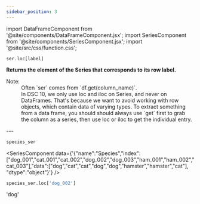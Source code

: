 ```yaml
---
sidebar_position: 3
---
```


import DataFrameComponent from '@site/components/DataFrameComponent.jsx';
import SeriesComponent from '@site/components/SeriesComponent.jsx';
import '@site/src/css/function.css';

<code>ser.loc[label]</code>

<div className='base'>
    <p><strong>Returns the element of the Series that corresponds to its row label.</strong></p>
    <dl>
        <dt className='term'>Note:</dt>
        <dd>Often `ser` comes from `df.get(column_name)`.</dd>
        <dd>In DSC 10, we only use loc and iloc on Series, and never on DataFrames. That's because we want to avoid working with row objects, which contain data of varying types. To extract something from a data frame, you should should always use `get` first to grab the column as a series, then use loc or iloc to get the individual entry.</dd>
    </dl>
</div>
---

```python
species_ser
```

<SeriesComponent data={'{"name":"Species","index":["dog_001","cat_001","cat_002","dog_002","dog_003","ham_001","ham_002","cat_003"],"data":["dog","cat","cat","dog","dog","hamster","hamster","cat"], "dtype":"object"}'} />

```python
species_ser.loc['dog_002']
```
'dog'
